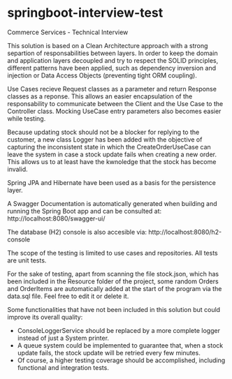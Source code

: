 # springboot-interview-test
Commerce Services - Technical Interview

This solution is based on a Clean Architecture approach with a strong separtion of responsabilities between layers. In order to keep the domain and application layers decoupled and try to respect the SOLID principles, different patterns have been applied, such as dependency inversion and injection or Data Access Objects (preventing tight ORM coupling). 

Use Cases recieve Request classes as a parameter and return Response classes as a reponse. This allows an easier encapsulation of the responsability to communicate between the Client and the Use Case to the Controller class. Mocking UseCase entry parameters also becomes easier while testing.

Because updating stock should not be a blocker for replying to the customer, a new class Logger has been added with the objective of capturing the inconsistent state in which the CreateOrderUseCase can leave the system in case a stock update fails when creating a new order. This allows us to at least have the kwnoledge that the stock has become invalid.

Spring JPA and Hibernate have been used as a basis for the persistence layer. 

A Swagger Documentation is automatically generated when building and running the Spring Boot app and can be consulted at: http://localhost:8080/swagger-ui/

The database (H2) console is also accesible via: http://localhost:8080/h2-console

The scope of the testing is limited to use cases and repositories. All tests are unit tests.

For the sake of testing, apart from scanning the file stock.json, which has been included in the Resource folder of the project, some random Orders and OrderItems are automatically added at the start of the program via the data.sql file. Feel free to edit it or delete it.

Some functionalities that have not been included in this solution but could improve its overall quality:

* ConsoleLoggerService should be replaced by a more complete logger instead of just a System printer.
* A queue system could be implemented to guarantee that, when a stock update fails, the stock update will be retried every few minutes.
* Of course, a higher testing coverage should be accomplished, including functional and integration tests.
